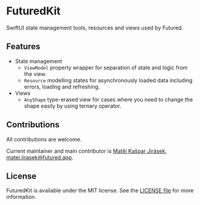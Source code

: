 # FuturedKit

SwiftUI state management tools, resources and views used by Futured.

## Features

- State management
  - `ViewModel` property wrapper for separation of state
    and logic from the view.
  - `Resource` modelling states for asynchronously loaded data
    including errors, loading and refreshing.
- Views
  - `AnyShape` type-erased view for cases where you need to change the shape
    easily by using ternary operator.

## Contributions

All contributions are welcome.

Current maintainer and main contributor is [Matěj Kašpar Jirásek](https://github.com/mkj-is), <matej.jirasek@futured.app>.

## License

FuturedKit is available under the MIT license. See the [LICENSE file](LICENSE) for more information.
